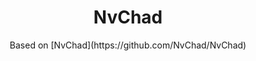 <h1 align="center">NvChad</h1> 

<div align="center">
	
  <p>Based on [NvChad](https://github.com/NvChad/NvChad)</p>
</div>

<div align="center">
	
